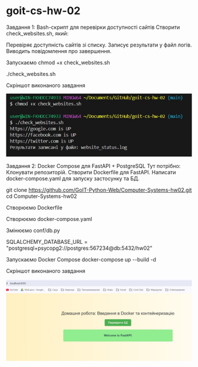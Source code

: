 # goit-cs-hw-02

Завдання 1: Bash-скрипт для перевірки доступності сайтів
Створити check_websites.sh, який:

Перевіряє доступність сайтів зі списку.
Записує результати у файл логів.
Виводить повідомлення про завершення.

Запускаємо
chmod +x check_websites.sh

./check_websites.sh

Скріншот виконаного завдання

![img/task_1.jpg](img/task_1.jpg)

Завдання 2: Docker Compose для FastAPI + PostgreSQL
Тут потрібно:
Клонувати репозиторій.
Створити Dockerfile для FastAPI.
Написати docker-compose.yaml для запуску застосунку та БД.

git clone https://github.com/GoIT-Python-Web/Computer-Systems-hw02.git
cd Computer-Systems-hw02

Створюємо Dockerfile

Створюємо docker-compose.yaml

Змінюємо conf/db.py

SQLALCHEMY_DATABASE_URL = "postgresql+psycopg2://postgres:567234@db:5432/hw02"

Запускаємо Docker Compose
docker-compose up --build -d

Скріншот виконаного завдання

![img/task_2.jpg](img/task_2.jpg)
